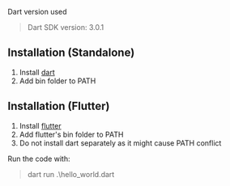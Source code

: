 Dart version used

> Dart SDK version: 3.0.1

## Installation (Standalone)

1. Install [dart](https://dart.dev/get-dart)
2. Add bin folder to PATH

## Installation (Flutter)

1. Install [flutter](https://docs.flutter.dev/get-started/install)
2. Add flutter's bin folder to PATH
3. Do not install dart separately as it might cause PATH conflict

Run the code with:

> dart run .\hello_world.dart
